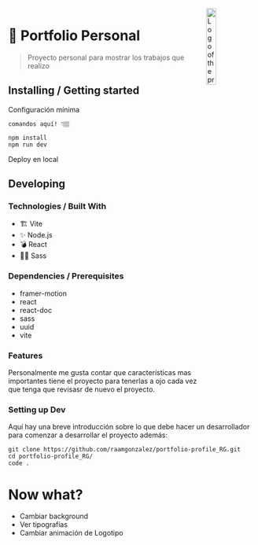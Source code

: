 <img src="https://cdn-icons-png.flaticon.com/512/25/25256.png" width="20%" alt="Logo of the project" align="right">

# 🚀 Portfolio Personal
> Proyecto personal para mostrar los trabajos que realizo


## Installing / Getting started

Configuración mínima

```shell
comandos aquí! 👇🏽

npm install
npm run dev
```

Deploy en local

## Developing

### Technologies / Built With
- 🏗  Vite
- ✨ Node.js
- 💣 React
- 💅🏾 Sass

### Dependencies / Prerequisites

- framer-motion
- react
- react-doc
- sass
- uuid
- vite

### Features
Personalmente me gusta contar que características mas importantes tiene el proyecto para tenerlas a ojo cada vez que tenga que revisasr de nuevo el proyecto.

### Setting up Dev

Aquí hay una breve introducción sobre lo que debe hacer un desarrollador para comenzar a desarrollar
el proyecto además:

```shell
git clone https://github.com/raamgonzalez/portfolio-profile_RG.git
cd portfolio-profile_RG/
code .
```

# Now what?
- Cambiar background
- Ver tipografías
- Cambiar animación de Logotipo
